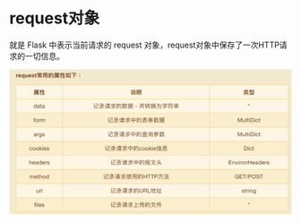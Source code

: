# request对象

就是 Flask 中表示当前请求的 request 对象，request对象中保存了一次HTTP请求的一切信息。

![](./images/2.png)









